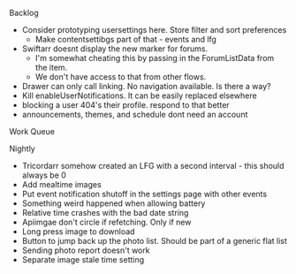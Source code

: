Backlog
* Consider prototyping usersettings here. Store filter and sort preferences
  * Make contentsettibgs part of that - events and lfg
* Swiftarr doesnt display the new marker for forums.
  * I'm somewhat cheating this by passing in the ForumListData from the item.
  * We don't have access to that from other flows.
* Drawer can only call linking. No navigation available. Is there a way?
* Kill enableUserNotifications. It can be easily replaced elsewhere
* blocking a user 404's their profile. respond to that better
* announcements, themes, and schedule dont need an account

Work Queue

Nightly
* Tricordarr somehow created an LFG with a second interval - this should always be 0
* Add mealtime images
* Put event notification shutoff in the settings page with other events
* Something weird happened when allowing battery
* Relative time crashes with the bad date string
* Apiimgae don't circle if refetching. Only if new
* Long press image to download
* Button to jump back up the photo list. Should be part of a generic flat list
* Sending photo report doesn't work
* Separate image stale time setting
